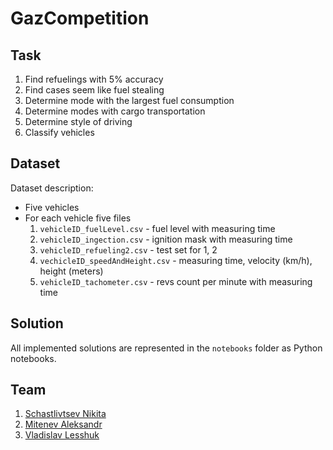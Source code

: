 # GazCompetition

## Task

1. Find refuelings with 5% accuracy
2. Find cases seem like fuel stealing
3. Determine mode with the largest fuel consumption
4. Determine modes with cargo transportation
5. Determine style of driving
6. Classify vehicles

## Dataset

Dataset description:

* Five vehicles
* For each vehicle five files
	1. `vehicleID_fuelLevel.csv` - fuel level with measuring time
	2. `vehicleID_ingection.csv` - ignition mask with measuring time
	3. `vehicleID_refueling2.csv` - test set for 1, 2
	4. `vechicleID_speedAndHeight.csv` - measuring time, velocity (km/h), height (meters)
	5. `vehicleID_tachometer.csv` - revs count per minute with measuring time
	
## Solution

All implemented solutions are represented in the `notebooks` folder as Python notebooks.

## Team

1. [Schastlivtsev Nikita](https://github.com/NikitaS4)
2. [Mitenev Aleksandr](https://github.com/mitenevav)
3. [Vladislav Lesshuk](https://github.com/srosy2)
